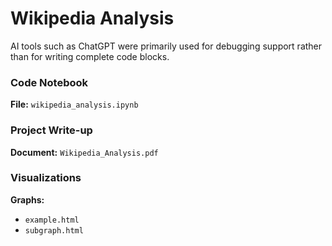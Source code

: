 # Wikipedia Analysis

AI tools such as ChatGPT were primarily used for debugging support rather than for writing complete code blocks.

### Code Notebook  
**File:** `wikipedia_analysis.ipynb`

### Project Write-up  
**Document:** `Wikipedia_Analysis.pdf`

### Visualizations  
**Graphs:**  
- `example.html`  
- `subgraph.html`
